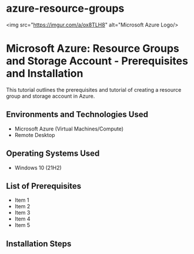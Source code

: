 # azure-resource-groups
<img src="https://imgur.com/a/ox8TLH8" alt="Microsoft Azure Logo/>
<h1>Microsoft Azure: Resource Groups and Storage Account - Prerequisites and Installation</h1>
This tutorial outlines the prerequisites and tutorial of creating a resource group and storage account in Azure. <br />

<h2>Environments and Technologies Used</h2>

- Microsoft Azure (Virtual Machines/Compute)
- Remote Desktop

<h2>Operating Systems Used </h2>

- Windows 10</b> (21H2)

<h2>List of Prerequisites</h2>

- Item 1
- Item 2
- Item 3
- Item 4
- Item 5

<h2>Installation Steps</h2>
